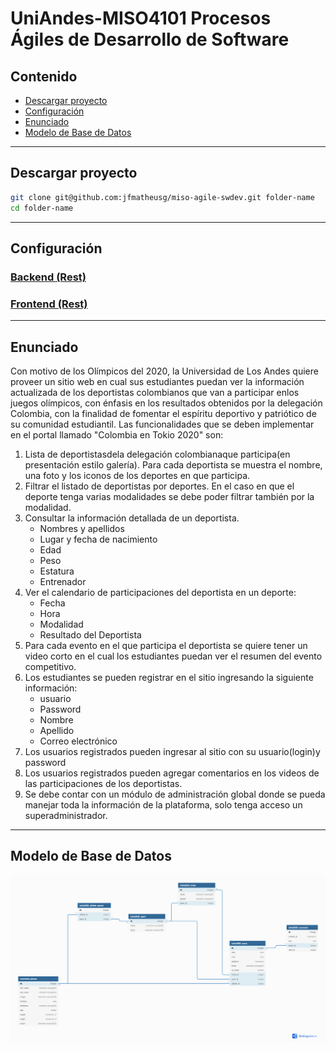 # UniAndes-MISO4101 Procesos Ágiles de Desarrollo de Software

## Contenido

- [Descargar proyecto](#descargar-proyecto)
- [Configuración](#configuraci%c3%b3n)
- [Enunciado](#enunciado)
- [Modelo de Base de Datos](#modelo-de-base-de-datos)

***
## Descargar proyecto
```sh
git clone git@github.com:jfmatheusg/miso-agile-swdev.git folder-name
cd folder-name
```

***

## Configuración


### [Backend (Rest)](rest/readme.md)
### [Frontend (Rest)](html5/readme.md)

***

## Enunciado

Con motivo de los Olímpicos del 2020, la Universidad de Los Andes quiere proveer un sitio web en cual sus estudiantes puedan ver la información actualizada de los deportistas colombianos que van a participar enlos juegos olímpicos, con énfasis en los resultados obtenidos por la delegación Colombia, con la finalidad de fomentar el espíritu deportivo y patriótico de su comunidad estudiantil. Las funcionalidades que se deben implementar en el portal llamado "Colombia en Tokio 2020" son:

1. Lista  de deportistasdela  delegación  colombianaque  participa(en  presentación  estilo  galería).  Para  cada deportista se muestra el nombre, una foto y los iconos de los deportes en que participa.
2. Filtrar el listado de deportistas por deportes. En el caso en que el deporte tenga varias modalidades se debe poder filtrar también por la modalidad.
3. Consultar la información detallada de un deportista.
   - Nombres y apellidos
   - Lugar y fecha de nacimiento
   - Edad
   - Peso
   - Estatura
   - Entrenador
4. Ver el calendario de participaciones del deportista en un deporte:
   - Fecha
   - Hora
   - Modalidad
   - Resultado del Deportista
5. Para cada evento en el que participa el deportista se quiere tener un video corto en el cual los estudiantes puedan ver el resumen del evento competitivo.
6. Los estudiantes se pueden registrar en el sitio ingresando la siguiente información:
   - usuario
   - Password
   - Nombre
   - Apellido
   - Correo electrónico
7. Los usuarios registrados pueden ingresar al sitio con su usuario(login)y password
8. Los usuarios registrados pueden agregar comentarios en los videos de las participaciones de los deportistas.
9.  Se debe contar con un módulo de administración global donde se pueda manejar toda la información de la plataforma, solo tenga acceso un superadministrador.

***

## Modelo de Base de Datos

![Base de Datos](tokio2020.png)
